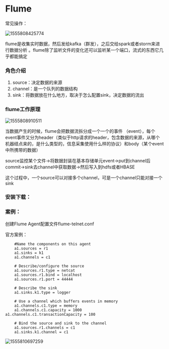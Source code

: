 # Flume

常见操作：

![1555808425774](C:\Users\32692\Documents\liunx命令\pic\1555808425774.png)

flume是收集实时数据，然后发给kafka（群发），之后交给spark或者storm来进行数据分析 。flume除了监听文件的变化还可以监听某一个端口，流式的东西它几乎都能搞定

### 角色介绍

1. source：决定数据的来源
2. channel：是一个队列的数据结构
3. sink：将数据放在什么地方，取决于怎么配置sink，决定数据的流出

### flume工作原理

![1555808910511](C:\Users\32692\Documents\liunx命令\pic\1555808910511.png)

当数据产生的时候，flume会把数据流拆分成一个一个的事件 （event），每个event事件又分为header（类似于http请求的header，包含数据的来源，从哪个机器结点来的，是什么类型的，信息采集使用什么样的协议）和body（某个event中所携带的数据）

source监控某个文件→将数据封装在基本存储单元event→put到channel后commit→sink去channel中获取数据→然后写入到hdfs或者HBASE

这个过程中，一个source可以对接多个channel，可是一个channel只能对接一个sink

### 安装下载：

### 案例：

创建Flume Agent配置文件flume-telnet.conf

官方案例：

		#Name the components on this agent
	    a1.sources = r1
		a1.sinks = k1
		a1.channels = c1
	
		# Describe/configure the source
		a1.sources.r1.type = netcat
		a1.sources.r1.bind = localhost
		a1.sources.r1.port = 44444
	
		# Describe the sink
		a1.sinks.k1.type = logger
	
		# Use a channel which buffers events in memory
		a1.channels.c1.type = memory
		a1.channels.c1.capacity = 1000						   a1.channels.c1.transactionCapacity = 100
	
		# Bind the source and sink to the channel
		a1.sources.r1.channels = c1
		a1.sinks.k1.channel = c1
![1555810697259](C:\Users\32692\Documents\liunx命令\pic\1555810697259.png)